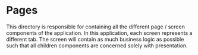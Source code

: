 # Pages

This directory is responsible for containing all the different page /
screen components of the application. In this application, each screen
represents a different tab. The screen will contain as much business
logic as possible such that all children components are concerned solely
with presentation.
